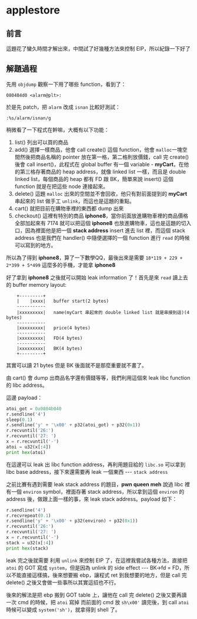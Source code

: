 # applestore

## 前言
這題花了蠻久時間才解出來，中間試了好幾種方法來控制 EIP，所以紀錄一下好了

## 解題過程

先用 `objdump` 觀察一下用了哪些 function，看到了：

	080484d0 <alarm@plt>:

於是先 patch，把 `alarm` 改成 `isnan` 比較好測試：

~~~vim
:%s/alarm/isnan/g
~~~

稍微看了一下程式在幹嘛，大概有以下功能：

1. list() 列出可以買的商品
2. add() 選擇一樣商品，他會 call create() 這個 function，他會 `malloc`一塊空間然後把商品名稱的 pointer 放在第一格，第二格則放價錢，call 完 create() 後會 call insert()，此程式在 global buffer 有一個 variable - **myCart**，在他的第三格存著商品的 heap address，就像 linked list 一樣，而且是 double linked list，每個商品的 heap 都有 FD 跟 BK，簡單來說 insert() 這個  function 就是在把這些 node 連接起來。
3. delete() 這題 `malloc` 出來的空間並不會回收，他只有對前面提到的 **myCart** 串起來的 list 做手工 `unlink`，而這也是這題的重點。
4. cart() 就把目前在購物車裡的東西都 dump 出來
5. checkout() 這裡有特別的商品 **iphone8**，當你前面放進購物車裡的商品價格全部加起來有 7174 就可以把這個 **iphone8** 也放進購物車，這也是這題的切入口，因為裡面他是把一個 **stack address** insert 進去 list 裡，而這個 stack address 也是我們在 handler() 中隨便選擇的一個 function 進行 `read` 的時候可以寫到的地方。

所以為了得到 **iphone8**，算了一下數學QQ，最後出來是需要 `18*119 + 229 + 2*399 + 5*499` 這麼多的手機，才能拿 **iphone8**

好了拿到 **iphone8** 之後就可以開始 leak information 了！首先是來 `read` 讀上去的 buffer memory layout:

~~~
	+---------+
	|    |xxxx|   buffer start(2 bytes)
	-----------
	|xxxxxxxxx|   name(myCart 串起來的 double linked list 就是串接到這)(4 bytes)
	-----------
	|xxxxxxxxx|   price(4 bytes)
	-----------
	|xxxxxxxxx|   FD(4 bytes)
	-----------
	|xxxxxxxxx|   BK(4 bytes)
	+---------+
~~~

其實可以讀 21 bytes 但是 BK 後面就不是那麼重要就不畫了。

由 cart() 會 dump 出商品名字還有價錢等等，我們利用這個來 leak libc function 的 libc address。

這邊 payload：

~~~python
atoi_got = 0x0804b040
r.sendline('4')
sleep(0.1)
r.sendline('y' + '\x00' + p32(atoi_got) + p32(0x1))
r.recvuntil('26:')
r.recvuntil('27: ')
x = r.recvuntil('-')
atoi = u32(x[:4])
print hex(atoi)
~~~

在這邊可以 leak 出 libc function address，再利用題目給的 `libc.so` 可以拿到 libc base address，接下來還需要再 leak 一個東西 --- `stack address`

之前比賽有遇到需要 leak stack address 的題目，**pwn queen meh** 說過 libc 裡有一個 `environ` symbol，裡面存著 stack address，所以拿到這個 `environ` 的 address 後，做跟上面一樣的事，來 leak stack address。payload 如下：

~~~python
r.sendline('4')
r.recvrepeat(0.1)
r.sendline('y' + '\x00' + p32(environ) + p32(0x1))
r.recvuntil('26:')
r.recvuntil('27: ')
x = r.recvuntil('-')
stack = u32(x[:4])
print hex(stack)
~~~

leak 完之後就需要 利用 `unlink` 來控制 EIP 了，在這裡我嘗試各種方法，直接把 `atoi` 的 GOT 寫成 `system`，但是因為 unlink 的 side effect --- BK->fd = FD，所以不能直接這樣搞，後來想要搬 ebp，讓程式 ret 到我想要的地方，但是 call 完 delete() 之後又會做一些事所以其實這招也不行。

後來的解法是把 ebp 搬到 GOT table 上，讓他在 call 完 delete() 之後又要再讀一次 cmd 的時候，把 `atoi` 寫掉 而前面的 cmd 放 `sh\x00'` 讀完後，到 call `atoi` 時候可以變成 `system('sh')`，就拿得到 shell 了。
